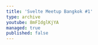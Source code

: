 ```yaml
---
title: 'Svelte Meetup Bangkok #1'
type: archive
youtube: 8mFIdglKjYA
managed: true
published: false
---
```

